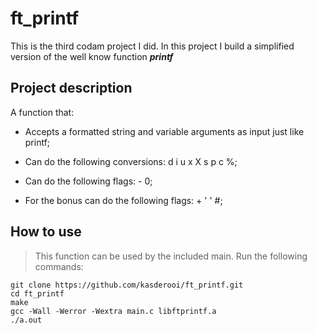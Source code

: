 # ft_printf

This is the third codam project I did.
In this project I build a simplified version of the well know function ***printf***

## Project description

A function that:

- Accepts a formatted string and variable arguments as input just like printf;

- Can do the following conversions: d i u x X s p c %;

- Can do the following flags: - 0;

- For the bonus can do the following flags: + ' ' #;

## How to use
> This function can be used by the included main. Run the following commands:

```shell
git clone https://github.com/kasderooi/ft_printf.git
cd ft_printf
make
gcc -Wall -Werror -Wextra main.c libftprintf.a
./a.out
```
